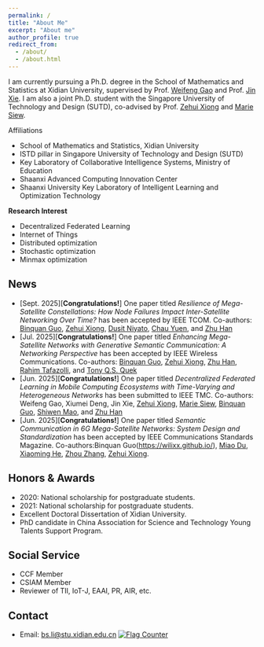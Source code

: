 ```yaml
---
permalink: /
title: "About Me"
excerpt: "About me"
author_profile: true
redirect_from: 
  - /about/
  - /about.html
---
```


I am currently pursuing a Ph.D. degree in the School of Mathematics and Statistics at Xidian University, supervised by Prof. [Weifeng Gao](https://faculty.xidian.edu.cn/GWF/zh_CN/index.htm) and Prof. [Jin Xie](https://faculty.xidian.edu.cn/XIEJIN/zh_CN/index.htm).
I am also a joint Ph.D. student with the Singapore University of Technology and Design (SUTD), co-advised by Prof. [Zehui Xiong](https://pure.qub.ac.uk/en/persons/zehui-xiong) and [Marie Siew](https://www.sutd.edu.sg/profile/marie-therese-siew-hui-lin).

Affiliations
* School of Mathematics and Statistics, Xidian University
* ISTD pillar in Singapore University of Technology and Design (SUTD)
* Key Laboratory of Collaborative Intelligence Systems, Ministry of Education
* Shaanxi Advanced Computing Innovation Center
* Shaanxi University Key Laboratory of Intelligent Learning and Optimization Technology


**Research Interest**
* Decentralized Federated Learning 
* Internet of Things
* Distributed optimization
* Stochastic optimization
* Minmax optimization

  
News
------
* [Sept. 2025][**Congratulations!**] One paper titled *Resilience of Mega-Satellite Constellations: How Node Failures Impact Inter-Satellite Networking Over Time?* has been accepted by IEEE TCOM. Co-authors: [Binquan Guo](https://wilixx.github.io/), [Zehui Xiong](https://pure.qub.ac.uk/en/persons/zehui-xiong),  [Dusit Niyato](https://ieeexplore.ieee.org/author/37296968900), [Chau Yuen](https://ieeexplore.ieee.org/author/37273147100), and [Zhu Han](https://ieeexplore.ieee.org/author/37278605300)
* [Jul. 2025][**Congratulations!**] One paper titled *Enhancing Mega-Satellite Networks with Generative Semantic Communication: A Networking Perspective* has been accepted by IEEE Wireless Communications. Co-authors:  [Binquan Guo](https://wilixx.github.io/), [Zehui Xiong](https://pure.qub.ac.uk/en/persons/zehui-xiong), [Zhu Han](https://ieeexplore.ieee.org/author/37278605300), [Rahim Tafazolli](https://ieeexplore.ieee.org/author/37280285600), and [Tony Q.S. Quek](https://ieeexplore.ieee.org/author/37266597300)
* [Jun. 2025][**Congratulations!**] One paper titled *Decentralized Federated Learning in Mobile Computing Ecosystems with Time-Varying and Heterogeneous Networks* has been submitted to IEEE TMC. Co-authors: Weifeng Gao, Xiumei Deng, Jin Xie, [Zehui Xiong](https://pure.qub.ac.uk/en/persons/zehui-xiong), [Marie Siew](https://www.sutd.edu.sg/profile/marie-therese-siew-hui-lin), [Binquan Guo](https://wilixx.github.io/), [Shiwen Mao](https://www.eng.auburn.edu/~szm0001/), and [Zhu Han](http://www2.egr.uh.edu/~zhan2/)
* [Jun. 2025][**Congratulations!**] One paper titled *Semantic Communication in 6G Mega-Satellite Networks: System Design and Standardization* has been accepted by IEEE Communications Standards Magazine. Co-authors:Binquan Guo(https://wilixx.github.io/), [Miao Du](https://ieeexplore.ieee.org/author/37086011343), [Xiaoming He](https://ieeexplore.ieee.org/author/37086143487), [Zhou Zhang](https://ieeexplore.ieee.org/author/37598591200), [Zehui Xiong](https://pure.qub.ac.uk/en/persons/zehui-xiong).










Honors & Awards
------
* 2020: National scholarship for postgraduate students.
* 2021: National scholarship for postgraduate students.
* Excellent Doctoral Dissertation of Xidian University.
* PhD candidate in China Association for Science and Technology Young Talents Support Program.


Social Service
------
* CCF Member
* CSIAM Member
* Reviewer of TII, IoT-J, EAAI, PR, AIR, etc.


  
Contact
------
* Email: bs.li@stu.xidian.edu.cn
<a href="http://s01.flagcounter.com/more/euQ"><img src="https://s01.flagcounter.com/count2/euQ/bg_FFFFFF/txt_000000/border_CCCCCC/columns_2/maxflags_10/viewers_0/labels_0/pageviews_0/flags_0/percent_0/" alt="Flag Counter" border="0"></a>
